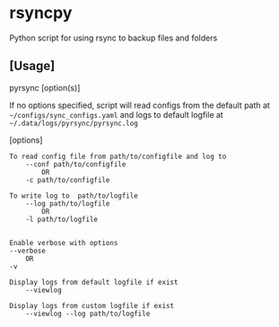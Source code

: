 # rsyncpy
Python script for using rsync to backup files and folders


##                        [Usage]

pyrsync [option(s)]

If no options specified, script will read configs from the 
default path at `~/configs/sync_configs.yaml` and logs to default 
logfile at `~/.data/logs/pyrsync/pyrsync.log`

[options]

    To read config file from path/to/configfile and log to
        --conf path/to/configfile 
            OR
        -c path/to/configfile

    To write log to  path/to/logfile
        --log path/to/logfile
            OR
        -l path/to/logfile


    Enable verbose with options
    --verbose 
        OR 
    -v 

    Display logs from default logfile if exist
        --viewlog

    Display logs from custom logfile if exist
        --viewlog --log path/to/logfile

